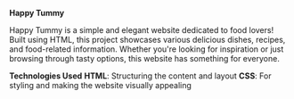 **Happy Tummy**

Happy Tummy is a simple and elegant website dedicated to food lovers! Built using HTML, this project showcases various delicious dishes, recipes, and food-related information. Whether you're looking for inspiration or just browsing through tasty options, this website has something for everyone.

**Technologies Used**
**HTML**: Structuring the content and layout
**CSS**: For styling and making the website visually appealing
